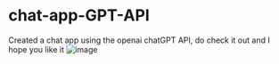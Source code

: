 # chat-app-GPT-API

Created a chat app using the openai chatGPT API, do check it out and I hope you like it
![image](https://github.com/zuhayrdbse/chat-app-GPT-API/assets/114517721/f7b3bb79-835c-45a7-be33-9cab78638cb6)
